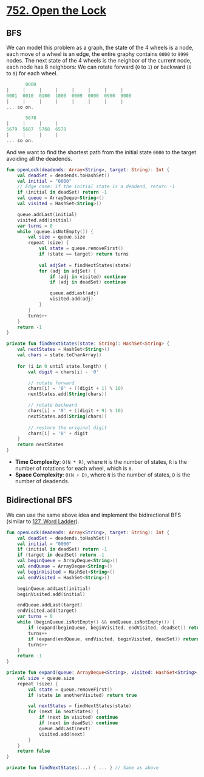 # [752. Open the Lock](https://leetcode.com/problems/open-the-lock/)

## BFS
We can model this problem as a graph, the state of the 4 wheels is a node, each move of a wheel is an edge, the entire graphy contains `0000` to `9999` nodes. The next state of the 4 wheels is the neighbor of the current node, each node has 8 neighbors: We can rotate forward (`0` to `1`) or backward (`0` to `9`) for each wheel.

```js
       0000
|     |     |     |     |     |     |     |    
0001  0010  0100  1000  0009  0090  0900  9000
|     |     |     |     |     |     |     |    
... so on.

       5678
|     |     |     |     
5679  5687  5768  6578
|     |     |     |     
... so on.
```

And we want to find the shortest path from the initial state `0000` to the target avoiding all the deadends.

```kotlin
fun openLock(deadends: Array<String>, target: String): Int {
    val deadSet = deadends.toHashSet()
    val initial = "0000"
    // Edge case: if the initial state is a deadend, return -1
    if (initial in deadSet) return -1
    val queue = ArrayDeque<String>()
    val visited = HashSet<String>()

    queue.addLast(initial)
    visited.add(initial)
    var turns = 0
    while (queue.isNotEmpty()) {
        val size = queue.size
        repeat (size) {
            val state = queue.removeFirst()
            if (state == target) return turns
            
            val adjSet = findNextStates(state)
            for (adj in adjSet) {
                if (adj in visited) continue
                if (adj in deadSet) continue

                queue.addLast(adj)
                visited.add(adj)
            }
        }
        turns++
    }
    return -1
}

private fun findNextStates(state: String): HashSet<String> {
    val nextStates = HashSet<String>()
    val chars = state.toCharArray()
    
    for (i in 0 until state.length) {
        val digit = chars[i] - '0'

        // rotate forward
        chars[i] = '0' + ((digit + 1) % 10)
        nextStates.add(String(chars))

        // rotate backward
        chars[i] = '0' + ((digit + 9) % 10)
        nextStates.add(String(chars))
        
        // restore the original digit
        chars[i] = '0' + digit
    }
    return nextStates
}
```

- **Time Complexity**: `O(N * R)`, where `N` is the number of states, `R` is the number of rotations for each wheel, which is `8`.
- **Space Complexity**: `O(N + D)`, where `N` is the number of states, `D` is the number of deadends.

## Bidirectional BFS
We can use the same above idea and implement the bidirectional BFS (similar to [127. Word Ladder](../leetcode/127.word-ladder.md)).

```kotlin
fun openLock(deadends: Array<String>, target: String): Int {
    val deadSet = deadends.toHashSet()
    val initial = "0000"
    if (initial in deadSet) return -1
    if (target in deadSet) return -1
    val beginQueue = ArrayDeque<String>()
    val endQueue = ArrayDeque<String>()
    val beginVisited = HashSet<String>()
    val endVisited = HashSet<String>()

    beginQueue.addLast(initial)
    beginVisited.add(initial)

    endQueue.addLast(target)
    endVisited.add(target)
    var turns = 0
    while (beginQueue.isNotEmpty() && endQueue.isNotEmpty()) {
        if (expand(beginQueue, beginVisited, endVisited, deadSet)) return turns
        turns++
        if (expand(endQueue, endVisited, beginVisited, deadSet)) return turns
        turns++
    }
    return -1
}

private fun expand(queue: ArrayDeque<String>, visited: HashSet<String>, anotherVisited: HashSet<String>, deadSet: HashSet<String>): Boolean {
    val size = queue.size
    repeat (size) {
        val state = queue.removeFirst()
        if (state in anotherVisited) return true

        val nextStates = findNextStates(state)
        for (next in nextStates) {
            if (next in visited) continue
            if (next in deadSet) continue
            queue.addLast(next)
            visited.add(next)
        }
    }
    return false
}

private fun findNextStates(...) { ... } // Same as above
```